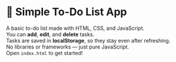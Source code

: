 # 📝 Simple To-Do List App

A basic to-do list made with HTML, CSS, and JavaScript.  
You can **add**, **edit**, and **delete** tasks.  
Tasks are saved in **localStorage**, so they stay even after refreshing.  
No libraries or frameworks — just pure JavaScript.  
Open `index.html` to get started!
